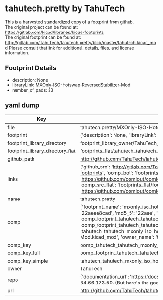 # tahutech.pretty by TahuTech  
This is a harvested standardized copy of a footprint from github.  
The original project can be found at:  
https://gitlab.com/kicad/libraries/kicad-footprints  
The original footprint can be found at:
http://gitlab.com/TahuTech/tahutech.pretty/blob/master/tahutech.kicad_mod
Please consult that link for additional, details, files, and license information.  
## Footprint Details
* description: None  
* libraryLink: MXOnly-ISO-Hotswap-ReversedStabilizer-Mod  
* number_of_pads: 23  
## yaml dump  
| Key | Value |  
| --- | --- |  
| file | tahutech.pretty/MXOnly-ISO-Hotswap-ReversedStabilizer-Mod.kicad_mod |  
| footprint | {'description': None, 'libraryLink': 'MXOnly-ISO-Hotswap-ReversedStabilizer-Mod', 'number_of_pads': 23} |  
| footprint_library_directory | footprint_library_owner/TahuTech_tahutech.pretty |  
| footprint_library_directory_flat | footprints_flat/tahutech_tahutech_mxonly_iso_hotswap_reversedstabilizer_mod/working |  
| github_path | http://github.com/TahuTech/tahutech.pretty/blob/master/MXOnly-ISO-Hotswap-ReversedStabilizer-Mod.kicad_mod |  
| links | {'github_src': 'http://gitlab.com/TahuTech/tahutech.pretty/blob/master/tahutech.kicad_mod', 'github_src_repo': 'https://gitlab.com/kicad/libraries/kicad-footprints', 'oomp_bot': 'footprints/tahutech_tahutech_mxonly_iso_hotswap_reversedstabilizer_mod/working', 'oomp_bot_github': 'https://github.com/oomlout/oomlout_oomp_footprint_bot/tree/main/footprints/tahutech_tahutech_mxonly_iso_hotswap_reversedstabilizer_mod/working', 'oomp_src_flat': 'footprints_flat/footprints_flat/tahutech_tahutech_mxonly_iso_hotswap_reversedstabilizer_mod/working', 'oomp_src_flat_github': 'https://github.com/oomlout/oomlout_oomp_footprint_src/tree/main/footprints_flat/tahutech_tahutech_mxonly_iso_hotswap_reversedstabilizer_mod/working'} |  
| name | tahutech.pretty |  
| oomp | {'footprint_name': 'mxonly_iso_hotswap_reversedstabilizer_mod', 'library_name': 'tahutech', 'md5': '22aeea8cad33e00d3ac6dadcf0d8a865', 'md5_10': '22aeea8cad', 'md5_5': '22aee', 'md5_6': '22aeea', 'oomp_key': 'oomp_tahutech_tahutech_mxonly_iso_hotswap_reversedstabilizer_mod', 'oomp_key_extra': 'oomp_footprint_tahutech_tahutech_mxonly_iso_hotswap_reversedstabilizer_mod', 'oomp_key_full': 'oomp_footprint_tahutech_tahutech_mxonly_iso_hotswap_reversedstabilizer_mod_22aeea', 'oomp_key_simple': 'tahutech_tahutech_mxonly_iso_hotswap_reversedstabilizer_mod', 'original_filename': 'tahutech.pretty/MXOnly-ISO-Hotswap-ReversedStabilizer-Mod.kicad_mod', 'owner_name': 'tahutech'} |  
| oomp_key | oomp_tahutech_tahutech_mxonly_iso_hotswap_reversedstabilizer_mod |  
| oomp_key_full | oomp_footprint_tahutech_tahutech_mxonly_iso_hotswap_reversedstabilizer_mod |  
| oomp_key_simple | tahutech_tahutech_mxonly_iso_hotswap_reversedstabilizer_mod |  
| owner | TahuTech |  
| repo | {'documentation_url': 'https://docs.github.com/rest/overview/resources-in-the-rest-api#rate-limiting', 'message': "API rate limit exceeded for 84.66.173.59. (But here's the good news: Authenticated requests get a higher rate limit. Check out the documentation for more details.)"} |  
| url | http://github.com/TahuTech/tahutech.pretty |  

